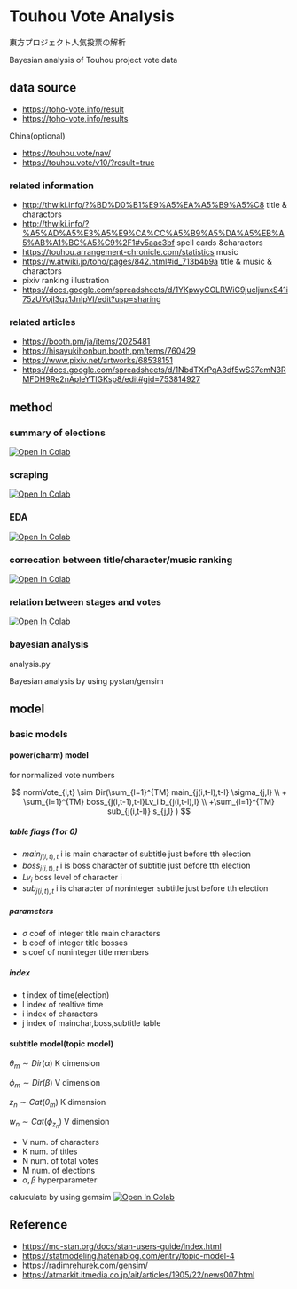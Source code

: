 # Touhou Vote Analysis 

東方プロジェクト人気投票の解析

Bayesian analysis of Touhou project vote data

## data source
- https://toho-vote.info/result
- https://toho-vote.info/results

China(optional)
- https://touhou.vote/nav/ 
- https://touhou.vote/v10/?result=true 

### related information
- http://thwiki.info/?%BD%D0%B1%E9%A5%EA%A5%B9%A5%C8 title & charactors
- http://thwiki.info/?%A5%AD%A5%E3%A5%E9%CA%CC%A5%B9%A5%DA%A5%EB%A5%AB%A1%BC%A5%C9%2F1#v5aac3bf spell cards &charactors
- https://touhou.arrangement-chronicle.com/statistics music
- https://w.atwiki.jp/toho/pages/842.html#id_713b4b9a title & music & charactors
- pixiv ranking illustration
- https://docs.google.com/spreadsheets/d/1YKpwyCOLRWiC9jucljunxS41i75zUYojI3qx1JnIpVI/edit?usp=sharing

### related articles
- https://booth.pm/ja/items/2025481
- https://hisayukihonbun.booth.pm/tems/760429
- https://www.pixiv.net/artworks/68538151
- https://docs.google.com/spreadsheets/d/1NbdTXrPqA3df5wS37emN3RMFDH9Re2nApleYTlGKsp8/edit#gid=753814927

## method
### summary of elections
[![Open In Colab](https://colab.research.google.com/assets/colab-badge.svg)](
    https://colab.research.google.com/github/xiangze/touhou_vote_analysis/blob/main/summary.ipynb) 

### scraping
[![Open In Colab](https://colab.research.google.com/assets/colab-badge.svg)](
    https://colab.research.google.com/github/xiangze/touhou_vote_analysis/blob/main/download_and_scrape.ipynb)
### EDA
[![Open In Colab](https://colab.research.google.com/assets/colab-badge.svg)](
https://colab.research.google.com/github/xiangze/toubou_vote_analysis/blob/main/EDA.ipynb)

### correcation between title/character/music ranking
[![Open In Colab](https://colab.research.google.com/assets/colab-badge.svg)](
https://colab.research.google.com/github/xiangze/toubou_vote_analysis/blob/main/character_music_correlation.ipynb)

### relation between stages and votes
[![Open In Colab](https://colab.research.google.com/assets/colab-badge.svg)](
https://colab.research.google.com/github/xiangze/toubou_vote_analysis/blob/main/stagewise.ipynb)

### bayesian analysis
 analysis.py

Bayesian analysis by using pystan/gensim

<!--
architecture
![architecture](img/vote_analyse_arch.drawio.png)
made by https://app.diagrams.net/
-->

## model
### basic models
#### power(charm) model
for normalized vote numbers

$$
normVote_{i,t} \sim Dir(\sum_{l=1}^{TM} main_{j(i,t-l),t-l} \sigma_{j,l} \\ + \sum_{l=1}^{TM} boss_{j(i,t-1),t-l}Lv_i b_{j(i,t-l),l} 
\\ +\sum_{l=1}^{TM} sub_{j(i,t-l)} s_{j,l}
 )
$$

##### table flags (1 or 0)
- $main_{j(i,t),t}$ i is main character of subtitle just before tth election
- $boss_{j(i,t),t}$ i is boss character of subtitle just before tth election
- $Lv_i$           boss level of character i
- $sub_{j(i,t),t}$ i is character of noninteger subtitle just before tth election
##### parameters
- $\sigma$ coef of integer title main characters 
- b coef of integer title bosses
- s coef of noninteger title members
##### index
- t index of time(election)
- l index of realtive time
- i index of characters
- j index of mainchar,boss,subtitle table

#### subtitle model(topic model)

$\theta_m \sim Dir(\alpha)$ K dimension

$\phi_m \sim Dir(\beta)$ V dimension

$z_n \sim Cat(\theta_m)$  K dimension

$w_n \sim Cat(\phi_{z_n})$ V dimension

- V num. of characters
- K num. of titles
- N num. of total votes
- M num. of elections
- $\alpha, \beta$ hyperparameter 

caluculate by using gemsim
[![Open In Colab](https://colab.research.google.com/assets/colab-badge.svg)](
https://colab.research.google.com/github/xiangze/toubou_vote_analysis/blob/main/topicmodel.ipynb)

## Reference
- https://mc-stan.org/docs/stan-users-guide/index.html
- https://statmodeling.hatenablog.com/entry/topic-model-4
- https://radimrehurek.com/gensim/
- https://atmarkit.itmedia.co.jp/ait/articles/1905/22/news007.html
